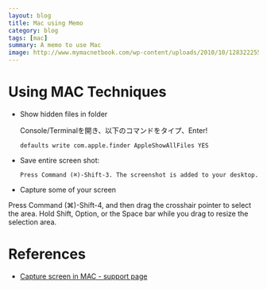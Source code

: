 ```yaml
---
layout: blog
title: Mac using Memo
category: blog
tags: [mac]
summary: A memo to use Mac
image: http://www.mymacnetbook.com/wp-content/uploads/2010/10/1283222559.jpg
---
```


# Using MAC Techniques

* Show hidden files in folder

  Console/Terminalを開き、以下のコマンドをタイプ、Enter!

      defaults write com.apple.finder AppleShowAllFiles YES

* Save entire screen shot:

      Press Command (⌘)-Shift-3. The screenshot is added to your desktop.

* Capture some of your screen

Press Command (⌘)-Shift-4, and then drag the crosshair pointer to select the area. Hold Shift, Option, or the Space bar while you drag to resize the selection area.

# References

* [Capture screen in MAC - support page](http://support.apple.com/en-us/HT201361)
